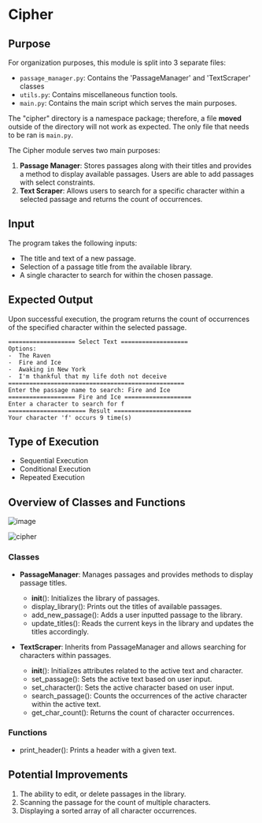 # Cipher

## Purpose

For organization purposes, this module is split into 3 separate files:

- `passage_manager.py`: Contains the 'PassageManager' and 'TextScraper' classes
- `utils.py`: Contains miscellaneous function tools.
- `main.py`: Contains the main script which serves the main purposes.

The "cipher" directory is a namespace package; therefore, a file **moved** outside of the directory will not work
as expected. The only file that needs to be ran is `main.py`.

The Cipher module serves two main purposes:

1. **Passage Manager**: Stores passages along with their titles and provides a method to display available passages.
   Users are able to add passages with select constraints.
2. **Text Scraper**: Allows users to search for a specific character within a selected passage and returns the count of
   occurrences.

## Input

The program takes the following inputs:

- The title and text of a new passage.
- Selection of a passage title from the available library.
- A single character to search for within the chosen passage.

## Expected Output

Upon successful execution, the program returns the count of occurrences of the specified character within the selected
passage.

```
=================== Select Text ===================
Options:
-  The Raven
-  Fire and Ice
-  Awaking in New York
-  I'm thankful that my life doth not deceive
==================================================
Enter the passage name to search: Fire and Ice
=================== Fire and Ice ===================
Enter a character to search for f
====================== Result ======================
Your character 'f' occurs 9 time(s)
```

## Type of Execution

- Sequential Execution
- Conditional Execution
- Repeated Execution

## Overview of Classes and Functions

![image](https://github.com/jvspeed74/B210/assets/74921563/a5b50be3-9b16-499c-8293-92831e4ab641)


![cipher](https://github.com/jvspeed74/B210/assets/74921563/32fdfe45-42ed-4be4-a687-2f05852a30a4)

### Classes

- **PassageManager**: Manages passages and provides methods to display passage titles.
    - __init__(): Initializes the library of passages.
    - display_library(): Prints out the titles of available passages.
    - add_new_passage(): Adds a user inputted passage to the library.
    - update_titles(): Reads the current keys in the library and updates the titles accordingly.


- **TextScraper**: Inherits from PassageManager and allows searching for characters within passages.
    - __init__(): Initializes attributes related to the active text and character.
    - set_passage(): Sets the active text based on user input.
    - set_character(): Sets the active character based on user input.
    - search_passage(): Counts the occurrences of the active character within the active text.
    - get_char_count(): Returns the count of character occurrences.

### Functions

  - print_header(): Prints a header with a given text.

## Potential Improvements

1. The ability to edit, or delete passages in the library.
2. Scanning the passage for the count of multiple characters.
3. Displaying a sorted array of all character occurrences.
